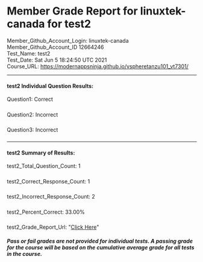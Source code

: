 # Member Grade Report for linuxtek-canada for test2  
   
Member_Github_Account_Login: linuxtek-canada  
Member_Github_Account_ID 12664246  
Test_Name: test2  
Test_Date: Sat Jun  5 18:24:50 UTC 2021  
Course_URL: https://modernappsninja.github.io/vspheretanzu101_vt7301/  
   
---  
#### test2 Individual Question Results:  
Question1: Correct  
#####  
Question2: Incorrect  
#####  
Question3: Incorrect  
#####  
---  
#### test2 Summary of Results:  
test2_Total_Question_Count: 1  
#####  
test2_Correct_Response_Count: 1  
#####  
test2_Incorrect_Response_Count: 2  
#####  
test2_Percent_Correct: 33.00%  
#####  
test2_Grade_Report_Url: "[Click Here](https://github.com/modernappsninjas/linuxtek-canada/blob/main/static/userdata/courses/vspheretanzu101_vt7301/grade_report.pr512.test2.md)"
##### Pass or fail grades are not provided for individual tests. A passing grade for the course will be based on the cumulative average grade for all tests in the course.  
